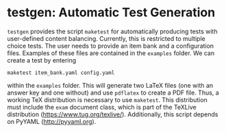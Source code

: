 # testgen: Automatic Test Generation

`testgen` provides the script `maketest` for automatically producing tests with user-defined content balancing. Currently, this is restricted to multiple choice tests. The user needs to provide an item bank and a configuration files. Examples of these files are contained in the `examples` folder. We can create a test by entering

```
maketest item_bank.yaml config.yaml
```

within the `examples` folder. This will generate two LaTeX files (one with an answer key and one without) and use `pdflatex` to create a PDF file. Thus, a working TeX distribution is necessary to use `maketest`. This distribution must include the `exam` document class, which is part of the TeXLive distribution (<https://www.tug.org/texlive/>). Additionally, this script depends on PyYAML (<http://pyyaml.org>).
